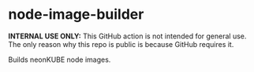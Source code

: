 # node-image-builder

**INTERNAL USE ONLY:** This GitHub action is not intended for general use.  The only reason 
why this repo is public is because GitHub requires it.

Builds neonKUBE node images.
